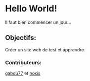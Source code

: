 # Hello World!
Il faut bien commencer un jour...

## Objectifs:
Créer un site web de test et apprendre.

### Contributeurs:
[gabdu77](https://github.com/gabdu77) et [noxis](https://youtube.com/channel/UCJUF2tLQpXvHQrqjRNmvfYA) 
